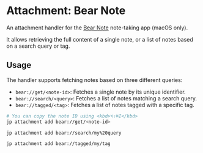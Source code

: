 # Attachment: Bear Note

An attachment handler for the [Bear Note](https://bear.app/) note-taking app
(macOS only).

It allows retrieving the full content of a single note, or a list of notes based
on a search query or tag.

## Usage

The handler supports fetching notes based on three different queries:

- `bear://get/<note-id>`: Fetches a single note by its unique identifier.
- `bear://search/<query>`: Fetches a list of notes matching a search query.
- `bear://tagged/<tag>`: Fetches a list of notes tagged with a specific tag.

```sh
# You can copy the note ID using <kbd>⌥⇧⌘I</kbd>
jp attachment add bear://get/<note-id>
```

```sh
jp attachment add bear://search/my%20query
```

```sh
jp attachment add bear://tagged/my/tag
```
